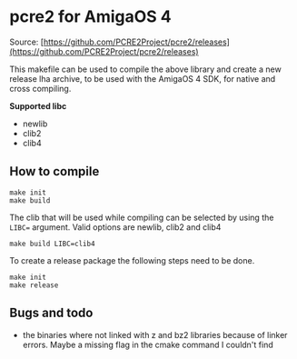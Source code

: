 # pcre2 for AmigaOS 4

Source: [https://github.com/PCRE2Project/pcre2/releases](https://github.com/PCRE2Project/pcre2/releases)

This makefile can be used to compile the above library and create a new release lha archive, to be used with the AmigaOS 4 SDK, for native and cross compiling.

**Supported libc**
- newlib
- clib2
- clib4

## How to compile
```
make init
make build
```

The clib that will be used while compiling can be selected by using the `LIBC=` argument.
Valid options are newlib, clib2 and clib4
```
make build LIBC=clib4
```

To create a release package the following steps need to be done.
```
make init
make release
```

## Bugs and todo
- the binaries where not linked with z and bz2 libraries because of linker errors. Maybe a missing flag in the cmake command I couldn't find